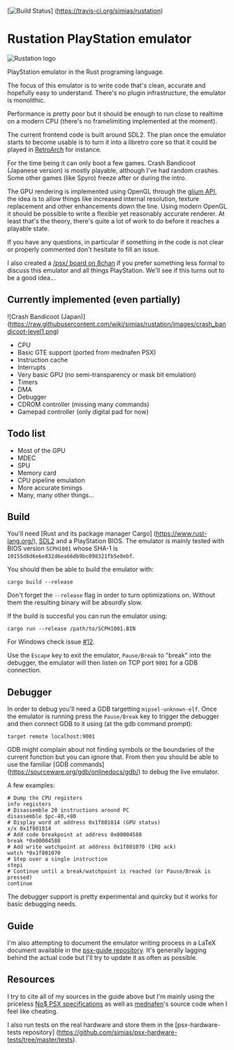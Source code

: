 [![Build Status](https://travis-ci.org/simias/rustation.svg)]
(https://travis-ci.org/simias/rustation)

# Rustation PlayStation emulator

![Rustation logo](https://raw.githubusercontent.com/wiki/simias/rustation/images/logo.png)

PlayStation emulator in the Rust programing language.

The focus of this emulator is to write code that's clean, accurate and
hopefully easy to understand. There's no plugin infrastructure, the
emulator is monolithic.

Performance is pretty poor but it should be enough to run close to
realtime on a modern CPU (there's no framelimiting implemented at the
moment).

The current frontend code is built around SDL2. The plan once the
emulator starts to become usable is to turn it into a libretro core so
that it could be played in
[RetroArch](https://github.com/libretro/RetroArch) for instance.

For the time being it can only boot a few games. Crash Bandicoot
(Japanese version) is mostly playable, although I've had random
crashes. Some other games (like Spyro) freeze after or during the
intro.

The GPU rendering is implemented using OpenGL through the [glium
API](https://github.com/tomaka/glium), the idea is to allow things
like increased internal resolution, texture replacement and other
enhancements down the line. Using modern OpenGL it should be possible
to write a flexible yet reasonably accurate renderer. At least that's
the theory, there's quite a lot of work to do before it reaches a
playable state.

If you have any questions, in particular if something in the code is
not clear or properly commented don't hesitate to fill an issue.

I also created a [/psx/ board on 8chan](https://8ch.net/psx/) if you
prefer something less formal to discuss this emulator and all things
PlayStation. We'll see if this turns out to be a good idea...

## Currently implemented (even partially)

![Crash Bandicoot (Japan)]
(https://raw.githubusercontent.com/wiki/simias/rustation/images/crash_bandicoot-level1.png)

* CPU
* Basic GTE support (ported from mednafen PSX)
* Instruction cache
* Interrupts
* Very basic GPU (no semi-transparency or mask bit emulation)
* Timers
* DMA
* Debugger
* CDROM controller (missing many commands)
* Gamepad controller (only digital pad for now)

## Todo list

* Most of the GPU
* MDEC
* SPU
* Memory card
* CPU pipeline emulation
* More accurate timings
* Many, many other things...

## Build

You'll need [Rust and its package manager Cargo]
(https://www.rust-lang.org/),
[SDL2](https://www.libsdl.org/download-2.0.php) and a PlayStation
BIOS. The emulator is mainly tested with BIOS version `SCPH1001` whose
SHA-1 is `10155d8d6e6e832d6ea66db9bc098321fb5e8ebf`.

You should then be able to build the emulator with:

```
cargo build --release
```

Don't forget the `--release` flag in order to turn optimizations
on. Without them the resulting binary will be absurdly slow.

If the build is succesful you can run the emulator using:

```
cargo run --release /path/to/SCPH1001.BIN
```

For Windows check issue [#12](https://github.com/simias/rustation/issues/12).

Use the `Escape` key to exit the emulator, `Pause/Break` to "break" into the
debugger, the emulator will then listen on TCP port `9001` for a GDB
connection.

## Debugger

In order to debug you'll need a GDB targetting
`mipsel-unknown-elf`. Once the emulator is running press the
`Pause/Break` key to trigger the debugger and then connect GDB to it
using (at the gdb command prompt):

`target remote localhost:9001`

GDB might complain about not finding symbols or the boundaries of the
current function but you can ignore that. From then you should be able
to use the familiar [GDB commands]
(https://sourceware.org/gdb/onlinedocs/gdb/) to debug the live
emulator.

A few examples:

```
# Dump the CPU registers
info registers
# Disassemble 20 instructions around PC
disassemble $pc-40,+80
# Display word at address 0x1f801814 (GPU status)
x/x 0x1f801814
# Add code breakpoint at address 0x00004588
break *0x00004588
# Add write watchpoint at address 0x1f801070 (IRQ ack)
watch *0x1f801070
# Step over a single instruction
stepi
# Continue until a break/watchpoint is reached (or Pause/Break is pressed)
continue
```

The debugger support is pretty experimental and quircky but it works
for basic debugging needs.

## Guide

I'm also attempting to document the emulator writing process in a
LaTeX document available in the
[psx-guide repository](https://github.com/simias/psx-guide). It's
generally lagging behind the actual code but I'll try to update it as
often as possible.

## Resources

I try to cite all of my sources in the guide above but I'm mainly
using the priceless [No$ PSX
specifications](http://problemkaputt.de/psx-spx.htm) as well as
[mednafen](http://mednafen.fobby.net/)'s source code when I feel like
cheating.

I also run tests on the real hardware and store them in the
[psx-hardware-tests repository]
(https://github.com/simias/psx-hardware-tests/tree/master/tests).
